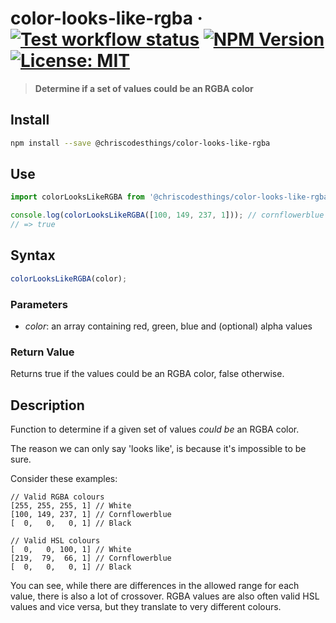 # color-looks-like-rgba &middot; [![Test workflow status](https://github.com/ChrisCodesThings/color-looks-like-rgba/actions/workflows/test.yml/badge.svg)](../../actions/workflows/test.yml) [![NPM Version](https://img.shields.io/npm/v/@chriscodesthings/color-looks-like-rgba)](https://www.npmjs.com/package/@chriscodesthings/color-looks-like-rgba) [![License: MIT](https://img.shields.io/badge/License-MIT-blue.svg)](https://opensource.org/licenses/MIT)

> **Determine if a set of values could be an RGBA color**

## Install

```sh
npm install --save @chriscodesthings/color-looks-like-rgba
```

## Use

```js
import colorLooksLikeRGBA from '@chriscodesthings/color-looks-like-rgba';

console.log(colorLooksLikeRGBA([100, 149, 237, 1])); // cornflowerblue
// => true
```

## Syntax

```js
colorLooksLikeRGBA(color);
```

### Parameters

- *color*: an array containing red, green, blue and (optional) alpha values

### Return Value

Returns true if the values could be an RGBA color, false otherwise.

## Description

Function to determine if a given set of values *could be* an RGBA color. 

The reason we can only say 'looks like', is because it's impossible to be sure. 

Consider these examples:
```
// Valid RGBA colours
[255, 255, 255, 1] // White
[100, 149, 237, 1] // Cornflowerblue
[  0,   0,   0, 1] // Black

// Valid HSL colours
[  0,   0, 100, 1] // White
[219,  79,  66, 1] // Cornflowerblue
[  0,   0,   0, 1] // Black
```

You can see, while there are differences in the allowed range for each value, there is also a lot of crossover. RGBA values are also often valid HSL values and vice versa, but they translate to very different colours. 
